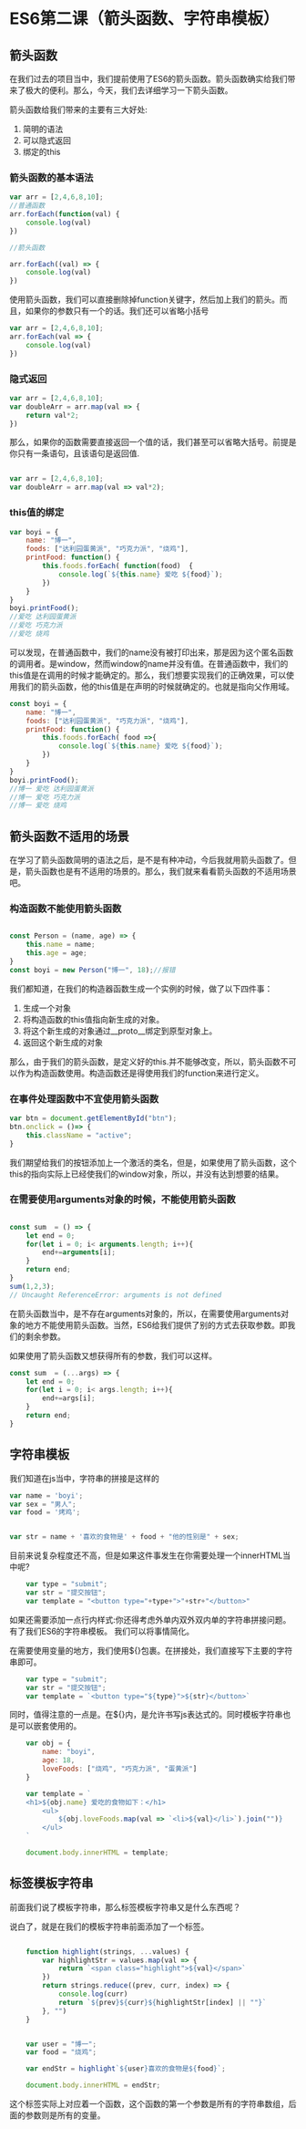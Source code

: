 # ES6第二课（箭头函数、字符串模板）


## 箭头函数
在我们过去的项目当中，我们提前使用了ES6的箭头函数。箭头函数确实给我们带来了极大的便利。那么，今天，我们去详细学习一下箭头函数。

箭头函数给我们带来的主要有三大好处:

1. 简明的语法
2. 可以隐式返回
3. 绑定的this

### 箭头函数的基本语法

```javascript
var arr = [2,4,6,8,10];
//普通函数
arr.forEach(function(val) {
    console.log(val)
})

//箭头函数

arr.forEach((val) => {
    console.log(val)
})
```

使用箭头函数，我们可以直接删除掉function关键字，然后加上我们的箭头。而且，如果你的参数只有一个的话。我们还可以省略小括号
```javascript
var arr = [2,4,6,8,10];
arr.forEach(val => {
    console.log(val)
})
```

### 隐式返回

```javascript
var arr = [2,4,6,8,10];
var doubleArr = arr.map(val => {
    return val*2;
})

```
那么，如果你的函数需要直接返回一个值的话，我们甚至可以省略大括号。前提是你只有一条语句，且该语句是返回值.

```javascript

var arr = [2,4,6,8,10];
var doubleArr = arr.map(val => val*2);
```

### this值的绑定


```javascript
var boyi = {
    name: "博一",
    foods: ["达利园蛋黄派", "巧克力派", "烧鸡"],
    printFood: function() {
        this.foods.forEach( function(food)  {
            console.log(`${this.name} 爱吃 ${food}`);
        })
    }
}
boyi.printFood();
//爱吃 达利园蛋黄派
//爱吃 巧克力派
//爱吃 烧鸡
```
可以发现，在普通函数中，我们的name没有被打印出来，那是因为这个匿名函数的调用者。是window，然而window的name并没有值。在普通函数中，我们的this值是在调用的时候才能确定的。那么，我们想要实现我们的正确效果，可以使用我们的箭头函数，他的this值是在声明的时候就确定的。也就是指向父作用域。

```javascript
const boyi = {
    name: "博一",
    foods: ["达利园蛋黄派", "巧克力派", "烧鸡"],
    printFood: function() {
        this.foods.forEach( food =>{
            console.log(`${this.name} 爱吃 ${food}`);
        })
    }
}
boyi.printFood();
//博一 爱吃 达利园蛋黄派
//博一 爱吃 巧克力派
//博一 爱吃 烧鸡
```

## 箭头函数不适用的场景

在学习了箭头函数简明的语法之后，是不是有种冲动，今后我就用箭头函数了。但是，箭头函数也是有不适用的场景的。那么，我们就来看看箭头函数的不适用场景吧。

### 构造函数不能使用箭头函数

```javascript

const Person = (name, age) => {
    this.name = name;
    this.age = age;
}
const boyi = new Person("博一", 18);//报错
```
我们都知道，在我们的构造器函数生成一个实例的时候，做了以下四件事：
1. 生成一个对象
2. 将构造函数的this值指向新生成的对象。
3. 将这个新生成的对象通过__proto__绑定到原型对象上。
4. 返回这个新生成的对象

那么，由于我们的箭头函数，是定义好的this.并不能够改变，所以，箭头函数不可以作为构造函数使用。构造函数还是得使用我们的function来进行定义。

### 在事件处理函数中不宜使用箭头函数

```javascript
var btn = document.getElementById("btn");
btn.onclick = ()=> {
    this.className = "active";
}

```
我们期望给我们的按钮添加上一个激活的类名，但是，如果使用了箭头函数，这个this的指向实际上已经使我们的window对象，所以，并没有达到想要的结果。


### 在需要使用arguments对象的时候，不能使用箭头函数

```javascript

const sum  = () => {
    let end = 0;
    for(let i = 0; i< arguments.length; i++){
        end+=arguments[i];
    }
    return end;
}
sum(1,2,3);
// Uncaught ReferenceError: arguments is not defined
```

在箭头函数当中，是不存在arguments对象的，所以，在需要使用arguments对象的地方不能使用箭头函数。当然，ES6给我们提供了别的方式去获取参数。即我们的剩余参数。

如果使用了箭头函数又想获得所有的参数，我们可以这样。

```javascript
const sum  = (...args) => {
    let end = 0;
    for(let i = 0; i< args.length; i++){
        end+=args[i];
    }
    return end;
}
```

## 字符串模板

我们知道在js当中，字符串的拼接是这样的


```javascript
var name = 'boyi';
var sex = "男人";
var food = '烤鸡';


var str = name + '喜欢的食物是' + food + "他的性别是" + sex;

```
目前来说复杂程度还不高，但是如果这件事发生在你需要处理一个innerHTML当中呢?

```javascript
    var type = "submit";
    var str = "提交按钮";
    var template = "<button type="+type+">"+str+"</button>"

```
如果还需要添加一点行内样式:你还得考虑外单内双外双内单的字符串拼接问题。有了我们ES6的字符串模板。
我们可以将事情简化。

在需要使用变量的地方，我们使用${}包裹。在拼接处，我们直接写下主要的字符串即可。
```javascript
    var type = "submit";
    var str = "提交按钮";
    var template = `<button type="${type}">${str}</button>`
```

同时，值得注意的一点是。在${}内，是允许书写js表达式的。同时模板字符串也是可以嵌套使用的。


```javascript
    var obj = {
        name: "boyi",
        age: 18,
        loveFoods: ["烧鸡", "巧克力派", "蛋黄派"]
    }

    var template = `
    <h1>${obj.name} 爱吃的食物如下：</h1>
        <ul>
            ${obj.loveFoods.map(val => `<li>${val}</li>`).join("")}
        </ul>
    `

    document.body.innerHTML = template;

```

## 标签模板字符串

前面我们说了模板字符串，那么标签模板字符串又是什么东西呢？

说白了，就是在我们的模板字符串前面添加了一个标签。

```javascript

    function highlight(strings, ...values) {
        var highlightStr = values.map(val => {
            return `<span class="highlight">${val}</span>`
        })
        return strings.reduce((prev, curr, index) => {
            console.log(curr)
            return `${prev}${curr}${highlightStr[index] || ""}`
        }, "")
    }


    var user = "博一";
    var food = "烧鸡";

    var endStr = highlight`${user}喜欢的食物是${food}`;

    document.body.innerHTML = endStr;
```
这个标签实际上对应着一个函数，这个函数的第一个参数是所有的字符串数组，后面的参数则是所有的变量。








